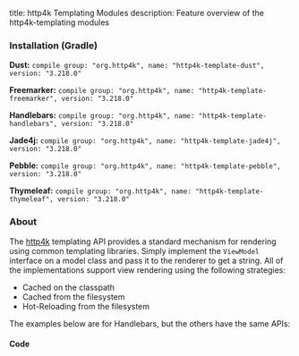 title: http4k Templating Modules
description: Feature overview of the http4k-templating modules

### Installation (Gradle)
**Dust:** ```compile group: "org.http4k", name: "http4k-template-dust", version: "3.218.0"```

**Freemarker:** ```compile group: "org.http4k", name: "http4k-template-freemarker", version: "3.218.0"```

**Handlebars:** ```compile group: "org.http4k", name: "http4k-template-handlebars", version: "3.218.0"```

**Jade4j:** ```compile group: "org.http4k", name: "http4k-template-jade4j", version: "3.218.0"```

**Pebble:** ```compile group: "org.http4k", name: "http4k-template-pebble", version: "3.218.0"```

**Thymeleaf:** ```compile group: "org.http4k", name: "http4k-template-thymeleaf", version: "3.218.0"```

### About
The [http4k] templating API provides a standard mechanism for rendering using common templating libraries. Simply implement the `ViewModel` interface on a model class and pass it to the renderer to get a string. All of the implementations support view rendering using the following strategies:

* Cached on the classpath
* Cached from the filesystem
* Hot-Reloading from the filesystem

The examples below are for Handlebars, but the others have the same APIs:

#### Code  [<img class="octocat"/>](https://github.com/http4k/http4k/blob/master/src/docs/guide/modules/templating/example.kt)

 <script src="https://gist-it.appspot.com/https://github.com/http4k/http4k/blob/master/src/docs/guide/modules/templating/example.kt"></script>

[http4k]: https://http4k.org
